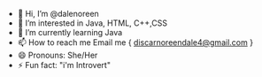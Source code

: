 - 👋 Hi, I’m @dalenoreen
- 👀 I’m interested in Java, HTML, C++,CSS
- 🌱 I’m currently learning Java 
- 📫 How to reach me Email me { discarnoreendale4@gmail.com }
- 😄 Pronouns: She/Her
- ⚡ Fun fact: "i'm Introvert" 

<!---
dalenoreen/dalenoreen is a ✨ special ✨ repository because its `README.md` (this file) appears on your GitHub profile.
You can click the Preview link to take a look at your changes.
--->
